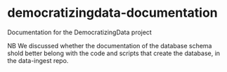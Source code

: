 # democratizingdata-documentation
Documentation for the DemocratizingData project


NB We discussed whether the documentation  of the database schema shold better belong with the code and scripts that create the database, in the data-ingest repo.

